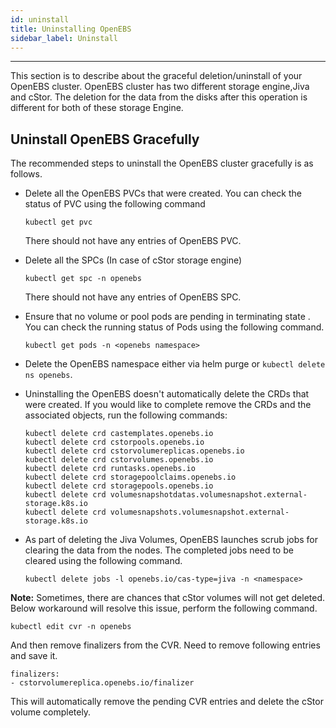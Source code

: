 ```yaml
---
id: uninstall
title: Uninstalling OpenEBS
sidebar_label: Uninstall
---
```

------

This section is to describe about the graceful deletion/uninstall of your OpenEBS cluster. OpenEBS cluster has two different storage engine,Jiva and cStor. The deletion for the data from the disks after this operation is different for both of these storage Engine. 

## Uninstall OpenEBS Gracefully

The recommended steps to uninstall the OpenEBS cluster gracefully is as follows.

- Delete all the OpenEBS PVCs that were created. You can check the status of PVC using the following command

  ```
  kubectl get pvc
  ```

  There should not have any entries of OpenEBS PVC.

- Delete all the SPCs (In case of cStor storage engine)

  ```
  kubectl get spc -n openebs
  ```

  There should not have any entries of OpenEBS SPC.

- Ensure that no volume or pool pods are pending in terminating state . You can check the running status of Pods using the following command.

  ```
  kubectl get pods -n <openebs namespace>
  ```

- Delete the OpenEBS namespace either via helm purge or `kubectl delete ns openebs`.

- Uninstalling the OpenEBS doesn't automatically delete the CRDs that were created. If you would like to complete remove the CRDs and the associated objects, run the following commands:

  ```
  kubectl delete crd castemplates.openebs.io
  kubectl delete crd cstorpools.openebs.io
  kubectl delete crd cstorvolumereplicas.openebs.io
  kubectl delete crd cstorvolumes.openebs.io
  kubectl delete crd runtasks.openebs.io
  kubectl delete crd storagepoolclaims.openebs.io
  kubectl delete crd storagepools.openebs.io
  kubectl delete crd volumesnapshotdatas.volumesnapshot.external-storage.k8s.io
  kubectl delete crd volumesnapshots.volumesnapshot.external-storage.k8s.io
  ```

- As part of deleting the Jiva Volumes, OpenEBS launches scrub jobs for clearing the data from the nodes. The completed jobs need to be cleared using the following command.

  ```
  kubectl delete jobs -l openebs.io/cas-type=jiva -n <namespace>
  ```

**Note:** Sometimes, there are chances that cStor volumes will not get deleted. Below workaround will resolve this issue, perform the following command. 

```
kubectl edit cvr -n openebs
```

And then remove finalizers from the CVR. Need to remove following entries and save it. 

```
finalizers:
- cstorvolumereplica.openebs.io/finalizer
```

This will automatically remove the pending CVR entries and delete the cStor volume completely.

<!-- Hotjar Tracking Code for https://docs.openebs.io -->

<script>
   (function(h,o,t,j,a,r){
       h.hj=h.hj||function(){(h.hj.q=h.hj.q||[]).push(arguments)};
       h._hjSettings={hjid:785693,hjsv:6};
       a=o.getElementsByTagName('head')[0];
       r=o.createElement('script');r.async=1;
       r.src=t+h._hjSettings.hjid+j+h._hjSettings.hjsv;
       a.appendChild(r);
   })(window,document,'https://static.hotjar.com/c/hotjar-','.js?sv=');
</script>


<!-- Global site tag (gtag.js) - Google Analytics -->
<script async src="https://www.googletagmanager.com/gtag/js?id=UA-92076314-12"></script>
<script>
  window.dataLayer = window.dataLayer || [];
  function gtag(){dataLayer.push(arguments);}
  gtag('js', new Date());

  gtag('config', 'UA-92076314-12');
</script>

